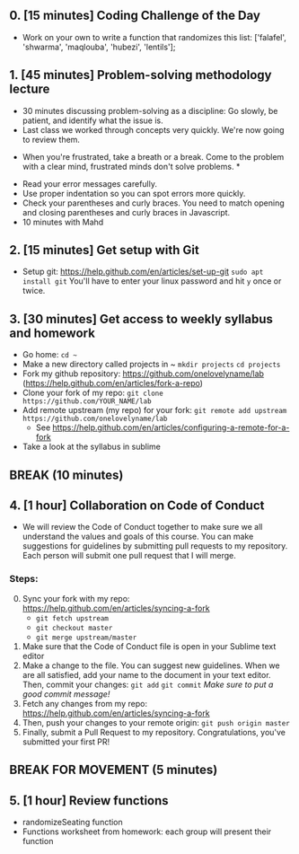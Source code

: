 ## 0. [15 minutes] Coding Challenge of the Day
- Work on your own to write a function that randomizes this list: ['falafel', 'shwarma', 'maqlouba', 'hubezi', 'lentils'];

## 1. [45 minutes] Problem-solving methodology lecture
- 30 minutes discussing problem-solving as a discipline: Go slowly, be patient, and identify what the issue is.
- Last class we worked through concepts very quickly. We're now going to review them.
* When you're frustrated, take a breath or a break. Come to the problem with a clear mind, frustrated minds don't solve problems. *

- Read your error messages carefully.
- Use proper indentation so you can spot errors more quickly. 
- Check your parentheses and curly braces. You need to match opening and closing parentheses and curly braces in Javascript.
- 10 minutes with Mahd

## 2. [15 minutes] Get setup with Git
- Setup git: https://help.github.com/en/articles/set-up-git
`sudo apt install git` You'll have to enter your linux password and hit `y` once or twice.

## 3. [30 minutes] Get access to weekly syllabus and homework
- Go home: `cd ~`
- Make a new directory called projects in ~ 
`mkdir projects`
`cd projects`
- Fork my github repository: https://github.com/onelovelyname/lab (https://help.github.com/en/articles/fork-a-repo)
- Clone your fork of my repo: `git clone https://github.com/YOUR_NAME/lab`
- Add remote upstream (my repo) for your fork: `git remote add upstream https://github.com/onelovelyname/lab`
	* See https://help.github.com/en/articles/configuring-a-remote-for-a-fork
- Take a look at the syllabus in sublime

## BREAK (10 minutes)

## 4. [1 hour] Collaboration on Code of Conduct
- We will review the Code of Conduct together to make sure we all understand the values and goals of this course. You can make suggestions for guidelines by submitting pull requests to my repository. Each person will submit one pull request that I will merge.
### Steps:
0. Sync your fork with my repo: https://help.github.com/en/articles/syncing-a-fork 
	* `git fetch upstream` 
	* `git checkout master` 
	* `git merge upstream/master`
1. Make sure that the Code of Conduct file is open in your Sublime text editor
2. Make a change to the file. You can suggest new guidelines. When we are all satisfied, add your name to the document in your text editor. Then, commit your changes: `git add` `git commit`
*Make sure to put a good commit message!*
3. Fetch any changes from my repo: https://help.github.com/en/articles/syncing-a-fork
4. Then, push your changes to your remote origin: `git push origin master`
5. Finally, submit a Pull Request to my repository. Congratulations, you've submitted your first PR!

## BREAK FOR MOVEMENT (5 minutes)

## 5. [1 hour] Review functions
- randomizeSeating function 
- Functions worksheet from homework: each group will present their function